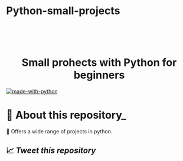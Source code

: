 # Python-small-projects
<h1 align="center">
  <br>

  <br>
  <B>Small prohects with Python for beginners</B>

  <br>
</h1>

[![made-with-python](https://ForTheBadge.com/images/badges/made-with-python.svg)](https://www.python.org/)

# 💭 **About this repository_**
💠  Offers a wide range of projects in python. 




<h2> 📈<I> Tweet this repository </I> </h2>





